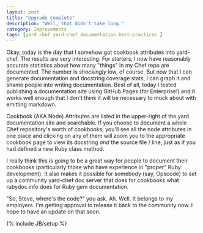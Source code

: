 ```yaml
---
layout: post
title: "Upgrade Complete"
description: "Well, that didn't take long."
category: Improvements
tags: [yard chef yard-chef documentation best-practices ]
---
```


Okay, today is the day that I somehow got cookbook attributes into yard-chef.
The results are very interesting.  For starters, I now have reasonably
accurate statistics about how many "things" in my Chef repo are documented.
The number is _shockingly_ low, of course.  But now that I can generate
documentation and docstring coverage stats, I can graph it and shame people
into writing documentation.  Best of all, today I tested publishing a
documentation site using GitHub Pages (for Enterprise!) and it works well
enough that I don't think it will be necessary to muck about with emitting
markdown.

Cookbook (AKA Node) Attributes are listed in the upper-right of the yard
documentation site and searchable.  If you choose to document a whole Chef
repository's worth of cookbooks, you'll see all the node attributes in one
place and clicking on any of them will zoom you to the appropriate cookbook
page to view its docstring _and_ the source file / line, just as if you
had defined a new Ruby class method.

I really think this is going to be a great way for people to document their
cookbooks (particularly those who have experience in "proper" Ruby 
development).  It also makes it possible for somebody (say, Opscode) 
to set up a community yard-chef doc server that does for cookbooks 
what rubydoc.info does for Ruby gem documentation.

"So, Steve, where's the code?" you ask.  Ah.  Well.  It belongs to my
employers.  I'm getting approval to release it back to the community
now.  I hope to have an update on that soon.

{% include JB/setup %}
